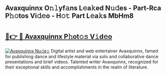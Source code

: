 ## Avaxquinnx O𝚗𝚕yf𝚊ns L𝚎a𝚔ed N𝚞𝚍es - Part-Rca P𝚑𝚘tos Vi𝚍𝚎o - H𝚘𝚝 Part L𝚎a𝚔s MbHm8

# <h2><a href="http://kf1sylx.oniu.top/?m=Avaxquinnx">🔗👉 🔴 Avaxquinnx P𝚑ot𝚘𝚜 V𝚒d𝚎o</a></h2>

[![Avaxquinnx Nu𝚍e𝚜](https://i.imgur.com/0qMVB7G.gif)](http://kf1sylx.oniu.top/?m=Avaxquinnx)
Digital artist and web entertainer Avaxquinnx, famed for publishing dance and lifestyle material via solo and collaborative dance presentations and brief videos. Talented writer Avaxquinnx, recognized for their exceptional skills and accomplishments in the realm of literature.  

